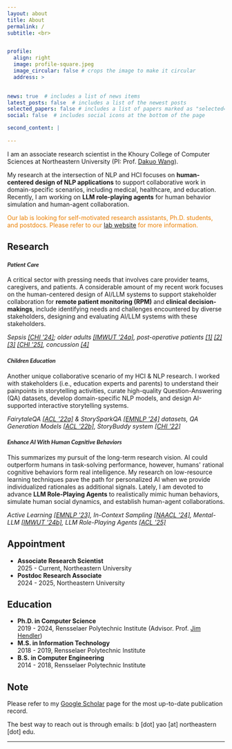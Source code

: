```yaml
---
layout: about
title: About
permalink: /
subtitle: <br>


profile:
  align: right
  image: profile-square.jpeg
  image_circular: false # crops the image to make it circular
  address: >
    

news: true  # includes a list of news items
latest_posts: false  # includes a list of the newest posts
selected_papers: false # includes a list of papers marked as "selected={true}"
social: false  # includes social icons at the bottom of the page

second_content: |
  
---
```



<!-- Load Lato and apply it to your H3/H4 elements -->
<link href="https://fonts.googleapis.com/css2?family=Lato:wght@400;700&display=swap" rel="stylesheet">
<style>
  h3, h4 {
    font-family: 'Lato', sans-serif;
  }
</style>


I am an associate research scientist in the Khoury College of Computer Sciences at Northeastern University (PI: Prof. [Dakuo Wang](https://www.dakuowang.com/)).

My research at the intersection of NLP and HCI focuses on <b>human-centered design of NLP applications</b> to support collaborative work in domain-specific scenarios, including medical, healthcare, and education.
Recently, I am working on <b>LLM role-playing agents</b> for human behavior simulation and human-agent collaboration.

<span style="color: #EB7F00;"> Our lab is looking for self-motivated research assistants, Ph.D. students, and postdocs. Please refer to our [lab website](https://hailab.io/opening/) for more information. </span>


<!-- the responsible design of **Human-Centered NLP** systems to support **collaborative work** among stakeholders in various scenarios, including medical, healthcare, and education.  -->
<!-- Recently, my research interest extends to leveraging and enhancing **LLM Role-Playing Agents** to simulate human behaviors. -->
<!-- My research at the intersection of NLP and HCI focuses on **Use-Inspired AI**, where I strive to responsibly design human-centered NLP systems to support **stakeholders' collaboration** in real-world scenarios.  -->

<!-- I propose a **human-centered NLP** framework that comprises three critical pillars: 1) uncovering stakeholders' workflow, 2) adapting NLP technologies to specific domains with low-resource learning, and 3) designing human-centered systems to be integrated into stakeholders' workflow. -->

## Research


#### *Patient Care*
A critical sector with pressing needs that involves care provider teams, caregivers, and patients.
A considerable amount of my recent work focuses on the human-centered design of AI/LLM systems to support stakeholder collaboration for **remote patient monitoring (RPM)** and **clinical decision-makings**, include identifying needs and challenges encountered by diverse stakeholders, designing and evaluating AI/LLM systems with these stakeholders. 

*Sepsis [\[CHI '24\]](https://dl.acm.org/doi/full/10.1145/3613904.3642343); older adults [\[IMWUT '24a\]](https://dl.acm.org/doi/10.1145/3659625),  post-operative patients [\[1\]](https://arxiv.org/abs/2404.13409) [\[2\]](https://arxiv.org/abs/2502.05740) [\[3\]](https://arxiv.org/abs/2408.03586) [\[CHI '25\]](https://dl.acm.org/doi/full/10.1145/3706598.3714272), concussion [\[4\]](https://arxiv.org/abs/2502.03732)*




<!-- In **medical** and **healthcare**, my research focuses on understanding the needs and challenges encountered by care providers, caregivers, and patients in different clinical scenarios, followed by the human-centered design of AI-assisted Clinical Decision Support System (CDSS) and Remote Patient Monitoring (RPM) systems. -->
<!-- Prior work include: early diagnosis of sepsis [\[CHI '24\]](https://dl.acm.org/doi/full/10.1145/3613904.3642343); RPM for older adults [\[IMWUT '24a\]](https://dl.acm.org/doi/10.1145/3659625), post-surgery care of GI cancer patients [\[1\]](https://arxiv.org/abs/2404.13409) [\[2\]](https://arxiv.org/abs/2502.05740), cardiotoxicity of cancer patients [\[3\]](https://arxiv.org/abs/2408.03586) [\[CHI '25a\]](https://arxiv.org/abs/2410.04592), and mental health of youth concussion patients [\[4\]](https://arxiv.org/abs/2502.03732). -->


<!-- In **medical** and **healthcare** scenarios, my research focuses on AI-assisted Clinical Decision Support System (CDSS) and Remote Patient Monitoring (RPM).  -->
<!-- For CDSS, we looked into the human-AI competition actuality for sepsis diagnosis [\[CHI '23\]](https://dl.acm.org/doi/full/10.1145/3613904.3642343).  -->
<!-- For RPM, we invesigated the clinical specifications for post-operative GI cancer patients [\[In Submission\]](https://arxiv.org/abs/2404.13409), cancer patients' cardiotoxicity [\[In Submission\]](https://arxiv.org/abs/2408.03586), and older adults with chronical diseases. -->
<!-- Subsequently, we engage stakeholders in the design process of human-centered NLP systems to integrate the systems into their workflow to address needs and challenges, such as RECOVER [\[In Submission\]]() for GI cancer patients, CardioAI [\[In Submission\]](https://arxiv.org/abs/2410.04592) for breast cancer patients, and Talk2Care [\[IMWUT '24a\]](https://dl.acm.org/doi/10.1145/3659625) for older adults. -->

#### *Children Education*
Another unique collaborative scenario of my HCI & NLP research.
I worked with stakeholders (i.e., education experts and parents) to understand their painpoints in  storytelling activities, curate high-quality Question-Answering (QA) datasets, develop domain-specific NLP models, and design AI-supported interactive storytelling systems.

*FairytaleQA [\[ACL '22a\]](https://aclanthology.org/2022.acl-long.34/) & StorySparkQA [\[EMNLP '24\]](https://aclanthology.org/2024.emnlp-main.961/) datasets, QA Generation Models [\[ACL '22b\]](https://aclanthology.org/2022.acl-long.54/), StoryBuddy system [\[CHI '22\]](https://dl.acm.org/doi/abs/10.1145/3491102.3517479)*



<!-- My research extends to support parents' need in interactive storytelling for **children education**, including needs solicitations [\[CSCW '24\]](https://dl.acm.org/doi/10.1145/3687035); experts-annotated datasets, such as FairytaleQA [\[ACL '22a\]](https://aclanthology.org/2022.acl-long.34/) and StorySparkQA [\[EMNLP '24\]](https://aclanthology.org/2024.emnlp-main.961/);
QA-pair generation pipelines [\[ACL '22b\]](https://aclanthology.org/2022.acl-long.54/); 
and human-centered interactive storytelling systems [\[CHI '22\]](https://dl.acm.org/doi/abs/10.1145/3491102.3517479) [\[CHI '25b\]](https://arxiv.org/abs/2503.00590). -->

<!-- in which we invesigate parents' needs in interactive storytelling [\[CSCW '24\]](https://dl.acm.org/doi/10.1145/3687035), and work with education experts to collect high-quality educational datasets, such as FairytaleQA [\[ACL '22a\]](https://aclanthology.org/2022.acl-long.34/) and StorySparkQA [\[EMNLP '24\]](https://aclanthology.org/2024.emnlp-main.961/).
These datasets support the subsequent development of domain-specific NLP models for QA-pair generation [\[ACL '22b\]](https://aclanthology.org/2022.acl-long.54/) as well as the human-centered design of interactive storytelling systems, for example, StoryBuddy [\[CHI '22\]](https://dl.acm.org/doi/abs/10.1145/3491102.3517479). -->



#### *Enhance AI With Human Cognitive Behaviors*
This summarizes my pursuit of the long-term research vision.
AI could outperform humans in task-solving performance, however, humans' rational cognitive behaviors form real intelligence.
My research on low-resource learning techniques pave the path for personalized AI when we provide individualized rationales as additional signals.
Lately, I am devoted to advance **LLM Role-Playing Agents** to realistically mimic human behaviors, simulate human social dynamics, and establish human-agent collaborations.

*Active Learning [\[EMNLP '23\]](https://aclanthology.org/2023.findings-emnlp.778/), In-Context Sampling [\[NAACL '24\]](https://aclanthology.org/2024.findings-naacl.115/), Mental-LLM [\[IMWUT '24b\]](https://dl.acm.org/doi/abs/10.1145/3643540), LLM Role-Playing Agents [\[ACL '25\]](https://arxiv.org/abs/2502.13012)*






<!-- Another line of my research centers on bridging the divergence between the standardized & static model development and the dynamic & complex real-world scenarios via innovative **low-resource domain adaptation** techniques. I proposed novel Active Learning framework [\[EMNLP '23\]](https://aclanthology.org/2023.findings-emnlp.778/) for fine-tuning task-specific models, In-Context Sampling prompting strategy for robust ICL with LLMs [\[NAACL '24\]](https://aclanthology.org/2024.findings-naacl.115/), and instructional finetune LLMs for mental health prediction (Mental-LLM [\[IMWUT '24b\]](https://dl.acm.org/doi/abs/10.1145/3643540)) -->


## Appointment

- **Associate Research Scientist** \
2025 - Current, Northeastern University
- **Postdoc Research Associate** \
2024 - 2025, Northeastern University



## Education

- **Ph.D. in Computer Science** \
2019 - 2024, Rensselaer Polytechnic Institute (Advisor. Prof. [Jim Hendler](https://www.cs.rpi.edu/~hendler/)) 
- **M.S. in Information Technology** \
2018 - 2019, Rensselaer Polytechnic Institute 
- **B.S. in Computer Engineering** \
2014 - 2018, Rensselaer Polytechnic Institute 






## Note


Please refer to my [Google Scholar](https://scholar.google.com/citations?user=hJlsDfAAAAAJ) page for the most up-to-date publication record.

The best way to reach out is through emails: <span class="conference">b [dot] yao [at] northeastern [dot] edu</span>. 


***



